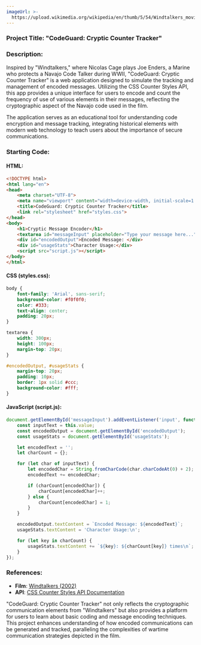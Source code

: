 ```yaml
---
imageUrl: >-
  https://upload.wikimedia.org/wikipedia/en/thumb/5/54/Windtalkers_movie.jpg/220px-Windtalkers_movie.jpg
---
```

### Project Title: **"CodeGuard: Cryptic Counter Tracker"**

### Description:
Inspired by "Windtalkers," where Nicolas Cage plays Joe Enders, a Marine who protects a Navajo Code Talker during WWII, "CodeGuard: Cryptic Counter Tracker" is a web application designed to simulate the tracking and management of encoded messages. Utilizing the CSS Counter Styles API, this app provides a unique interface for users to encode and count the frequency of use of various elements in their messages, reflecting the cryptographic aspect of the Navajo code used in the film.

The application serves as an educational tool for understanding code encryption and message tracking, integrating historical elements with modern web technology to teach users about the importance of secure communications.

### Starting Code:

#### HTML:
```html
<!DOCTYPE html>
<html lang="en">
<head>
    <meta charset="UTF-8">
    <meta name="viewport" content="width=device-width, initial-scale=1.0">
    <title>CodeGuard: Cryptic Counter Tracker</title>
    <link rel="stylesheet" href="styles.css">
</head>
<body>
    <h1>Cryptic Message Encoder</h1>
    <textarea id="messageInput" placeholder="Type your message here..." oninput="updateMessage()"></textarea>
    <div id="encodedOutput">Encoded Message: </div>
    <div id="usageStats">Character Usage:</div>
    <script src="script.js"></script>
</body>
</html>
```

#### CSS (styles.css):
```css
body {
    font-family: 'Arial', sans-serif;
    background-color: #f0f0f0;
    color: #333;
    text-align: center;
    padding: 20px;
}

textarea {
    width: 300px;
    height: 100px;
    margin-top: 20px;
}

#encodedOutput, #usageStats {
    margin-top: 20px;
    padding: 10px;
    border: 1px solid #ccc;
    background-color: #fff;
}
```

#### JavaScript (script.js):
```javascript
document.getElementById('messageInput').addEventListener('input', function() {
    const inputText = this.value;
    const encodedOutput = document.getElementById('encodedOutput');
    const usageStats = document.getElementById('usageStats');

    let encodedText = '';
    let charCount = {};

    for (let char of inputText) {
        let encodedChar = String.fromCharCode(char.charCodeAt(0) + 2);  // Simple Caesar cipher for example
        encodedText += encodedChar;

        if (charCount[encodedChar]) {
            charCount[encodedChar]++;
        } else {
            charCount[encodedChar] = 1;
        }
    }

    encodedOutput.textContent = `Encoded Message: ${encodedText}`;
    usageStats.textContent = 'Character Usage:\n';

    for (let key in charCount) {
        usageStats.textContent += `${key}: ${charCount[key]} times\n`;
    }
});
```

### References:
- **Film**: [Windtalkers (2002)](https://en.wikipedia.org/wiki/Windtalkers)
- **API**: [CSS Counter Styles API Documentation](https://developer.mozilla.org/en-US/docs/Web/API/CSS_Counter_Styles)

"CodeGuard: Cryptic Counter Tracker" not only reflects the cryptographic communication elements from "Windtalkers" but also provides a platform for users to learn about basic coding and message encoding techniques. This project enhances understanding of how encoded communications can be generated and tracked, paralleling the complexities of wartime communication strategies depicted in the film.
